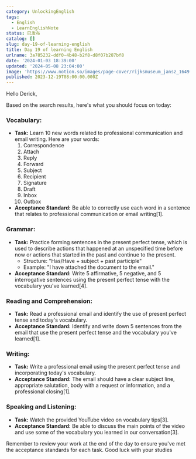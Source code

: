 ```yaml
---
category: UnlockingEnglish
tags:
  - English
  - LearnEnglishNote
status: 已发布
catalog: []
slug: day-19-of-learning-english
title: Day 19 of learning English
urlname: 3a785232-ddf0-4b48-b2f8-d8f07b287bf8
date: '2024-01-03 18:39:00'
updated: '2024-05-08 23:04:00'
image: 'https://www.notion.so/images/page-cover/rijksmuseum_jansz_1649.jpg'
published: 2023-12-19T08:00:00.000Z
---
```


Hello Derick,


Based on the search results, here's what you should focus on today:


### Vocabulary:

- **Task:** Learn 10 new words related to professional communication and email writing. Here are your words:
	1. Correspondence
	2. Attach
	3. Reply
	4. Forward
	5. Subject
	6. Recipient
	7. Signature
	8. Draft
	9. Inbox
	10. Outbox
- **Acceptance Standard:** Be able to correctly use each word in a sentence that relates to professional communication or email writing[1].

### Grammar:

- **Task:** Practice forming sentences in the present perfect tense, which is used to describe actions that happened at an unspecified time before now or actions that started in the past and continue to the present.
	- Structure: "Has/Have + subject + past participle"
	- Example: "I have attached the document to the email."
- **Acceptance Standard:** Write 5 affirmative, 5 negative, and 5 interrogative sentences using the present perfect tense with the vocabulary you've learned[4].

### Reading and Comprehension:

- **Task:** Read a professional email and identify the use of present perfect tense and today's vocabulary.
- **Acceptance Standard:** Identify and write down 5 sentences from the email that use the present perfect tense and the vocabulary you've learned[1].

### Writing:

- **Task:** Write a professional email using the present perfect tense and incorporating today's vocabulary.
- **Acceptance Standard:** The email should have a clear subject line, appropriate salutation, body with a request or information, and a professional closing[1].

### Speaking and Listening:

- **Task:** Watch the provided YouTube video on vocabulary tips[3].
- **Acceptance Standard:** Be able to discuss the main points of the video and use some of the vocabulary you learned in our conversation[3].

Remember to review your work at the end of the day to ensure you've met the acceptance standards for each task. Good luck with your studies

